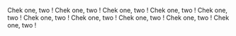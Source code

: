 Chek one, two !
Chek one, two !
Chek one, two !
Chek one, two !
Chek one, two !
Chek one, two !
Chek one, two !
Chek one, two !
Chek one, two !
Chek one, two !
